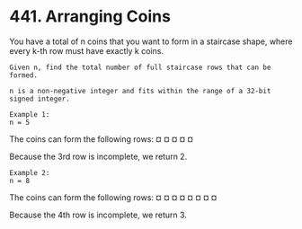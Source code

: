 # 441. Arranging Coins

You have a total of n coins that you want to form in a staircase shape, where every
        k-th row must have exactly k coins.

    Given n, find the total number of full staircase rows that can be formed.

    n is a non-negative integer and fits within the range of a 32-bit signed integer.

    Example 1:
    n = 5

The coins can form the following rows:
¤
¤ ¤
¤ ¤

Because the 3rd row is incomplete, we return 2.

    

    Example 2:
    n = 8

The coins can form the following rows:
¤
¤ ¤
¤ ¤ ¤
¤ ¤

Because the 4th row is incomplete, we return 3.
